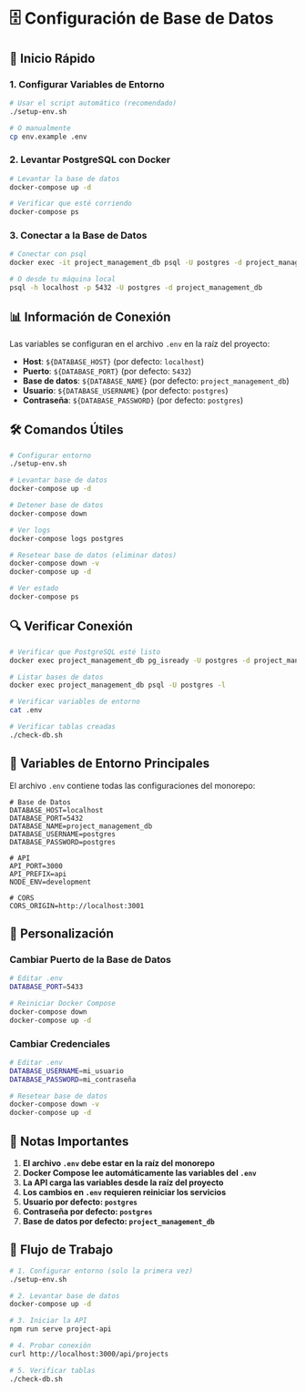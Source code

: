 # 🗄️ Configuración de Base de Datos

## 🚀 Inicio Rápido

### 1. Configurar Variables de Entorno

```bash
# Usar el script automático (recomendado)
./setup-env.sh

# O manualmente
cp env.example .env
```

### 2. Levantar PostgreSQL con Docker

```bash
# Levantar la base de datos
docker-compose up -d

# Verificar que esté corriendo
docker-compose ps
```

### 3. Conectar a la Base de Datos

```bash
# Conectar con psql
docker exec -it project_management_db psql -U postgres -d project_management_db

# O desde tu máquina local
psql -h localhost -p 5432 -U postgres -d project_management_db
```

## 📊 Información de Conexión

Las variables se configuran en el archivo `.env` en la raíz del proyecto:

- **Host**: `${DATABASE_HOST}` (por defecto: `localhost`)
- **Puerto**: `${DATABASE_PORT}` (por defecto: `5432`)
- **Base de datos**: `${DATABASE_NAME}` (por defecto: `project_management_db`)
- **Usuario**: `${DATABASE_USERNAME}` (por defecto: `postgres`)
- **Contraseña**: `${DATABASE_PASSWORD}` (por defecto: `postgres`)

## 🛠️ Comandos Útiles

```bash
# Configurar entorno
./setup-env.sh

# Levantar base de datos
docker-compose up -d

# Detener base de datos
docker-compose down

# Ver logs
docker-compose logs postgres

# Resetear base de datos (eliminar datos)
docker-compose down -v
docker-compose up -d

# Ver estado
docker-compose ps
```

## 🔍 Verificar Conexión

```bash
# Verificar que PostgreSQL esté listo
docker exec project_management_db pg_isready -U postgres -d project_management_db

# Listar bases de datos
docker exec project_management_db psql -U postgres -l

# Verificar variables de entorno
cat .env

# Verificar tablas creadas
./check-db.sh
```

## 📝 Variables de Entorno Principales

El archivo `.env` contiene todas las configuraciones del monorepo:

```env
# Base de Datos
DATABASE_HOST=localhost
DATABASE_PORT=5432
DATABASE_NAME=project_management_db
DATABASE_USERNAME=postgres
DATABASE_PASSWORD=postgres

# API
API_PORT=3000
API_PREFIX=api
NODE_ENV=development

# CORS
CORS_ORIGIN=http://localhost:3001
```

## 🔧 Personalización

### Cambiar Puerto de la Base de Datos

```bash
# Editar .env
DATABASE_PORT=5433

# Reiniciar Docker Compose
docker-compose down
docker-compose up -d
```

### Cambiar Credenciales

```bash
# Editar .env
DATABASE_USERNAME=mi_usuario
DATABASE_PASSWORD=mi_contraseña

# Resetear base de datos
docker-compose down -v
docker-compose up -d
```

## 🚨 Notas Importantes

1. **El archivo `.env` debe estar en la raíz del monorepo**
2. **Docker Compose lee automáticamente las variables del `.env`**
3. **La API carga las variables desde la raíz del proyecto**
4. **Los cambios en `.env` requieren reiniciar los servicios**
5. **Usuario por defecto: `postgres`**
6. **Contraseña por defecto: `postgres`**
7. **Base de datos por defecto: `project_management_db`**

## 🔄 Flujo de Trabajo

```bash
# 1. Configurar entorno (solo la primera vez)
./setup-env.sh

# 2. Levantar base de datos
docker-compose up -d

# 3. Iniciar la API
npm run serve project-api

# 4. Probar conexión
curl http://localhost:3000/api/projects

# 5. Verificar tablas
./check-db.sh
``` 